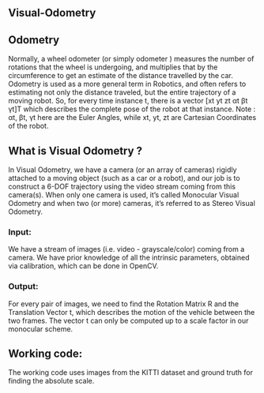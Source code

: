 Visual-Odometry
----------------

## Odometry

Normally, a wheel odometer (or simply odometer ) measures the number of rotations that the wheel is undergoing, and multiplies that by the circumference to get an estimate of the distance travelled by the car. Odometry is used as a more general term in Robotics, and often refers to estimating not only the distance traveled, but the entire trajectory of a moving robot. So, for every time instance t, there is a vector [xt yt zt αt βt γt]T which describes the complete pose of the robot at that instance.
Note : αt, βt, γt here are the Euler Angles, while xt, yt, zt are Cartesian Coordinates of the robot.

## What is Visual Odometry ?

In Visual Odometry, we have a camera (or an array of cameras) rigidly attached to a moving object (such as a car or a robot), and our job is to construct a 6-DOF trajectory using the video stream coming from this camera(s). When only one camera is used, it’s called Monocular Visual Odometry and when two (or more) cameras, it’s referred to as Stereo Visual Odometry.

### Input:
We have a stream of images (i.e. video - grayscale/color) coming from a camera. We have prior knowledge of all the intrinsic parameters, obtained via calibration, which can be done in OpenCV.

### Output:
For every pair of images, we need to find the Rotation Matrix R and the Translation Vector t, which describes the motion of the vehicle between the two frames. The vector t can only be computed up to a scale factor in our monocular scheme.

## Working code:

The working code uses images from the KITTI dataset and ground truth for finding the absolute scale. 

